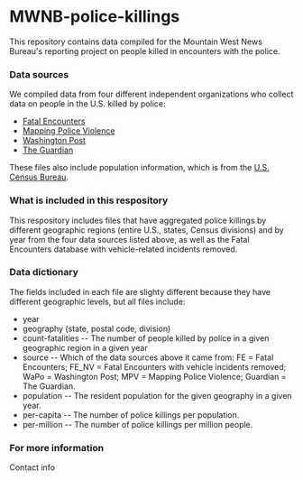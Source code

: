# MWNB-police-killings
This repository contains data compiled for the Mountain West News Bureau's reporting project on people killed in encounters with the police.

### Data sources
We compiled data from four different independent organizations who collect data on people in the U.S. killed by police:
* [Fatal Encounters](https://fatalencounters.org/)
* [Mapping Police Violence](https://mappingpoliceviolence.org/)
* [Washington Post](https://www.washingtonpost.com/graphics/investigations/police-shootings-database/)
* [The Guardian](https://www.theguardian.com/us-news/ng-interactive/2015/jun/01/the-counted-police-killings-us-database)

These files also include population information, which is from the [U.S. Census Bureau](https://www.census.gov/en.html).

### What is included in this respository
This respository includes files that have aggregated police killings by different geographic regions (entire U.S., states, Census divisions) and by year from the four data sources listed above, as well as the Fatal Encounters database with vehicle-related incidents removed.

### Data dictionary
The fields included in each file are slighty different because they have different geographic levels, but all files include:
* year
* geography (state, postal code, division)
* count-fatalities -- The number of people killed by police in a given geographic region in a given year
* source -- Which of the data sources above it came from: FE = Fatal Encounters; FE_NV = Fatal Encounters with vehicle incidents removed; WaPo = Washington Post; MPV = Mapping Police Violence; Guardian = The Guardian.
* population -- The resident population for the given geography in a given year.
* per-capita -- The number of police killings per population.
* per-million -- The number of police killings per million people.

### For more information
Contact info
